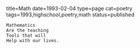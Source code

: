 title=Math
date=1993-02-04
type=page
cat=poetry
tags=1993,highschool,poetry,math
status=published
~~~~~~
Mathematics
Are the teaching
Tools that will
Help with our lives.
